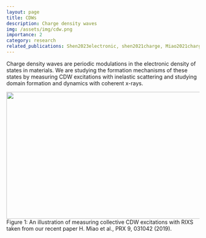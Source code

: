 ```yaml
---
layout: page
title: CDWs
description: Charge density waves
img: /assets/img/cdw.png
importance: 2
category: research
related_publications: Shen2023electronic, shen2021charge, Miao2021charge, lin2020strongly, chen2019charge,  miao2019formation, miao2018incommensurate, fabbris2017doping, miao2017high, chen2016remarkable
---
```


Charge density waves are periodic modulations in the electronic density of states in materials. We are studying the formation mechanisms of these states by measuring CDW excitations with inelastic scattering and studying domain formation and dynamics with coherent x-rays.

<center><img src="{{ site.baseurl }}/assets/img/PRX_CDW_excitations.png" height="331" width="554"></center>
<div class="col three caption">
    Figure 1: An illustration of measuring collective CDW excitations with RIXS taken from our recent paper H. Miao et al., PRX 9, 031042 (2019).
</div>
